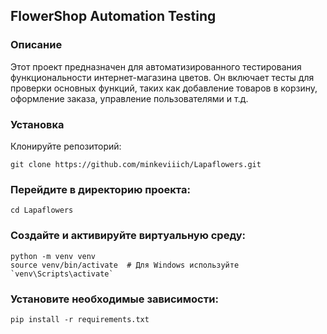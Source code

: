 ## FlowerShop Automation Testing
### Описание
Этот проект предназначен для автоматизированного тестирования функциональности интернет-магазина цветов. Он включает тесты для проверки основных функций, таких как добавление товаров в корзину, оформление заказа, управление пользователями и т.д.

### Установка
Клонируйте репозиторий:
```
git clone https://github.com/minkeviiich/Lapaflowers.git
```

### Перейдите в директорию проекта:
```
cd Lapaflowers
```

### Создайте и активируйте виртуальную среду:
```
python -m venv venv
source venv/bin/activate  # Для Windows используйте `venv\Scripts\activate`
```

### Установите необходимые зависимости:
```
pip install -r requirements.txt
```
